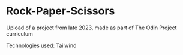 # Rock-Paper-Scissors

Upload of a project from late 2023, made as part of The Odin Project curriculum

Technologies used: Tailwind
